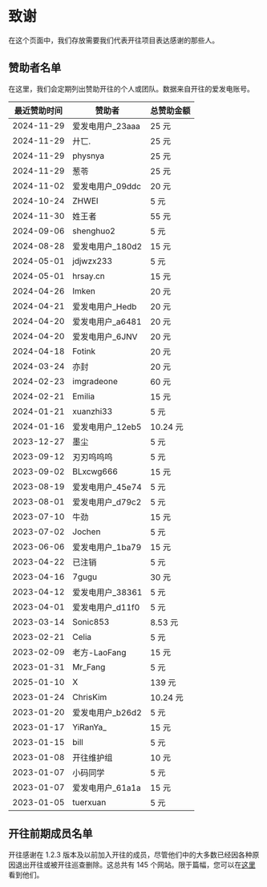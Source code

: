 # 致谢

在这个页面中，我们存放需要我们代表开往项目表达感谢的那些人。

## 赞助者名单

在这里，我们会定期列出赞助开往的个人或团队。数据来自开往的爱发电账号。

| **最近赞助时间** | **赞助者**        | **总赞助金额** |
| ---------------- | ----------------- | -------------- |
| 2024-11-29       | 爱发电用户\_23aaa | 25 元          |
| 2024-11-29       | 廾匸.             | 25 元          |
| 2024-11-29       | physnya           | 25 元          |
| 2024-11-29       | 葱苓              | 25 元          |
| 2024-11-02       | 爱发电用户\_09ddc | 20 元          |
| 2024-10-24       | ZHWEI             | 5 元           |
| 2024-11-30       | 姓王者            | 55 元          |
| 2024-09-06       | shenghuo2         | 5 元           |
| 2024-08-28       | 爱发电用户\_180d2 | 15 元          |
| 2024-05-01       | jdjwzx233         | 5 元           |
| 2024-05-01       | hrsay.cn          | 15 元          |
| 2024-04-26       | Imken             | 20 元          |
| 2024-04-21       | 爱发电用户\_Hedb  | 20 元          |
| 2024-04-20       | 爱发电用户\_a6481 | 20 元          |
| 2024-04-20       | 爱发电用户\_6JNV  | 20 元          |
| 2024-04-18       | Fotink            | 20 元          |
| 2024-03-24       | 亦封              | 20 元          |
| 2024-02-23       | imgradeone        | 60 元          |
| 2024-02-21       | Emilia            | 15 元          |
| 2024-01-21       | xuanzhi33         | 5 元           |
| 2024-01-16       | 爱发电用户\_12eb5 | 10.24 元       |
| 2023-12-27       | 墨尘              | 5 元           |
| 2023-09-12       | 刃刃呜呜呜        | 5 元           |
| 2023-09-02       | BLxcwg666         | 15 元          |
| 2023-08-19       | 爱发电用户\_45e74 | 5 元           |
| 2023-08-01       | 爱发电用户\_d79c2 | 5 元           |
| 2023-07-10       | 牛劲              | 15 元          |
| 2023-07-02       | Jochen            | 5 元           |
| 2023-06-06       | 爱发电用户\_1ba79 | 15 元          |
| 2023-04-22       | 已注销            | 5 元           |
| 2023-04-16       | 7gugu             | 30 元          |
| 2023-04-12       | 爱发电用户\_38361 | 5 元           |
| 2023-04-01       | 爱发电用户\_d11f0 | 5 元           |
| 2023-03-14       | Sonic853          | 8.53 元        |
| 2023-02-21       | Celia             | 5 元           |
| 2023-02-09       | 老方-LaoFang      | 15 元          |
| 2023-01-31       | Mr_Fang           | 5 元           |
| 2025-01-10       | X                 | 139 元         |
| 2023-01-24       | ChrisKim          | 10.24 元       |
| 2023-01-20       | 爱发电用户\_b26d2 | 5 元           |
| 2023-01-17       | YiRanYa\_         | 15 元          |
| 2023-01-15       | bill              | 5 元           |
| 2023-01-08       | 开往维护组        | 10 元          |
| 2023-01-07       | 小码同学          | 5 元           |
| 2023-01-07       | 爱发电用户\_61a1a | 15 元          |
| 2023-01-05       | tuerxuan          | 5 元           |

## 开往前期成员名单

开往感谢在 1.2.3 版本及以前加入开往的成员，尽管他们中的大多数已经因各种原因退出开往或被开往巡查删除。这总共有 145 个网站。限于篇幅，您可以在[这里](https://github.com/travellings-link/travellings/blob/a439f99eb100a454e419eb65182c980e848a9854/README.md#%E7%BD%91%E7%AB%99%E6%94%B6%E5%BD%95)看到他们。
